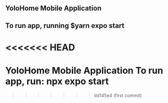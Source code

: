 ## YoloHome Mobile Application

## To run app, running $yarn expo start
<<<<<<< HEAD
=======
YoloHome Mobile Application
To run app, run: npx expo start
=======
>>>>>>> dd145e4 (first commit)
